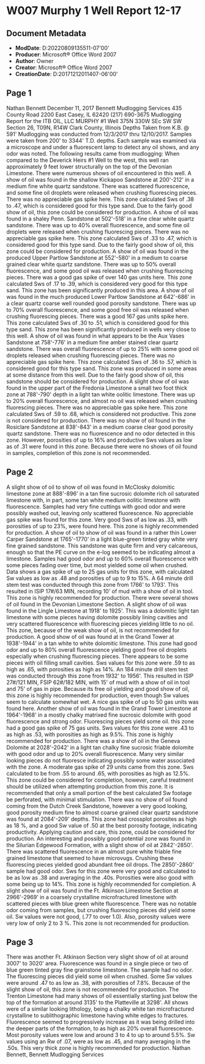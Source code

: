 # W007 Murphy 1 Well Report 12-17

## Document Metadata

- **ModDate**: D:20220809135511-07'00'
- **Producer**: Microsoft® Office Word 2007
- **Author**: Owner
- **Creator**: Microsoft® Office Word 2007
- **CreationDate**: D:20171212011407-06'00'

## Page 1

Nathan Bennett December 11, 2017
Bennett Mudlogging Services
435 County Road 2200 East
Casey, IL 62420
(217) 690-3675
Mudlogging Report for the ITB OIL, LLC MURPHY #1 Well
375N 330W SEc SW SW
Section 26, T09N, R14W
Clark County, Illinois
Depths Taken from K.B. @ 591'
Mudlogging was conducted from 12/3/2017 thru 12/10/2017. Samples were taken from 200' to 3344' T.D. depths. Each
sample was examined via a microscope and under a fluorescent lamp to detect any oil shows, and any odor was noted.
The following results came from mudlogging:
When compared to the Deverick Heirs #1 Well to the west, this well ran approximately 9 feet lower structurally on the
top of the Devonian Limestone. There were numerous shows of oil encountered in this well.
A show of oil was found in the shallow Kickapoo Sandstone at 200'-212' in a medium fine white quartz sandstone. There
was scattered fluorescence, and some fine oil droplets were released when crushing fluorescing pieces. There was no
appreciable gas spike here. This zone calculated Sws of .38 to .47, which is considered good for this type sand. Due to
the fairly good show of oil, this zone could be considered for production.
A show of oil was found in a shaley Penn. Sandstone at 502'-518' in a fine clear white quartz sandstone. There was up to
40% overall fluorescence, and some fine oil droplets were released when crushing fluorescing pieces. There was no
appreciable gas spike here. This zone calculated Sws of .33 to .47, which is considered good for this type sand. Due to
the fairly good show of oil, this zone could be considered for production.
A show of oil was found in the produced Upper Partlow Sandstone at 552'-580' in a medium to coarse grained clear white
quartz sandstone. There was up to 50% overall fluorescence, and some good oil was released when crushing fluorescing
pieces. There was a good gas spike of over 140 gas units here. This zone calculated Sws of .17 to .39, which is
considered very good for this type sand. This zone has been significantly produced in this area.
A show of oil was found in the much produced Lower Partlow Sandstone at 642'-686' in a clear quartz coarse well
rounded good porosity sandstone. There was up to 70% overall fluorescence, and some good free oil was released when
crushing fluorescing pieces. There was a good 167 gas units spike here. This zone calculated Sws of .30 to .51, which is
considered good for this type sand. This zone has been significantly produced in wells very close to this well.
A show of oil was found in what appears to be the Aux Vases Sandstone at 758'-776' in a medium fine amber stained
clear quartz sandstone. There was overall fluorescence of up to 25% with some good oil droplets released when crushing
fluorescing pieces. There was no appreciable gas spike here. This zone calculated Sws of .36 to .57, which is considered
good for this type sand. This zone was produced in some areas at some distance from this well. Due to the fairly good
show of oil, this sandstone should be considered for production.
A slight show of oil was found in the upper part of the Fredonia Limestone a small two foot thick zone at 788'-790' depth
in a light tan white oolitic limestone. There was up to 20% overall fluorescence, and almost no oil was released when
crushing fluorescing pieces. There was no appreciable gas spike here. This zone calculated Sws of .59 to .68, which is
considered not productive. This zone is not considered for production.
There was no show of oil found in the Rosiclare Sandstone at 838'-843' in a medium coarse clear good porosity quartz
sandstone. There was no fluorescence and no odor detected in this zone. However, porosities of up to 16% and
productive Sws values as low as of .31 were found in this zone. Because there were no shows of oil found in samples,
completion of this zone is not recommended.

## Page 2

A slight show of oil to show of oil was found in McClosky dolomitic limestone zone at 888'-896' in a tan fine sucrosic
dolomite rich oil saturated limestone with, in part, some tan white medium oolitic limestone with fluorescence. Samples
had very fine cuttings with good odor and were possibly washed out, leaving only scattered fluorescence. No appreciable
gas spike was found for this zone. Very good Sws of as low as .33, with porosities of up to 23%, were found here. This
zone is highly recommended for production.
A show of oil to show of oil was found in a rather thin Lower Carper Sandstone at 1765'-1770' in a light blue-green tinted
gray white very fine grained sandstone. This sandstone was quite firm and very calcareous, enough so that the PE curve
on the e-log seemed to be indicating almost a limestone. Samples had good odor and up to 60% overall fluorescence with
some pieces fading over time, but most yielded some oil when crushed. Data shows a gas spike of up to 25 gas units for
this zone, with calculated Sw values as low as .48 and porosities of up to 9 to 15%. A 64 minute drill stem test was
conducted through this zone from 1766' to 1793'. This resulted in ISIP 17#/63 MIN, recording 10' of mud with a show of
oil in tool. This zone is highly recommended for production.
There were several shows of oil found in the Devonian Limestone Section. A slight show of oil was found in the Lingle
Limestone at 1918' to 1925'. This was a dolomitic light tan limestone with some pieces having dolomite possibly lining
cavities and very scattered fluorescence with fluorescing pieces yielding little to no oil. This zone, because of the weak
show of oil, is not recommended for production.
A good show of oil was found at in the Grand Tower at 1938'-1944' in a tan white to white dolomitic limestone. This
zone had good odor and up to 80% overall fluorescence yielding good free oil droplets especially when crushing
fluorescing pieces. There appears to be some pieces with oil filling small cavities. Sws values for this zone were .59 to as
high as .65, with porosities as high as 14%. An 184 minute drill stem test was conducted through this zone from 1932' to
1956'. This resulted in ISIP 27#/121 MIN, FSIP 62#/182 MIN, with 15' of mud with a show of oil in tool and 75' of gas in
pipe. Because its free oil yielding and good show of oil, this zone is highly recommended for production, even though Sw
values seem to calculate somewhat wet. A nice gas spike of up to 50 gas units was found here.
Another show of oil was found in the Grand Tower Limestone at 1964'-1968' in a mostly chalky matrixed fine sucrosic
dolomite with good fluorescence and strong odor. Fluorescing pieces yield some oil. this zone had a good gas spike of 75
gas units. Sws values for this zone were .43 to as high as .53, with porosities as high as 9.5%. This zone is highly
recommended for production.
There was a show of oil in the Geneva Dolomite at 2028'-2042' in a light tan chalky fine sucrosic friable dolomite with
good odor and up to 20% overall fluorescence. Many very similar looking pieces do not fluoresce indicating possibly
some water associated with the zone. A moderate gas spike of 29 units came from this zone. Sws calculated to be from
.55 to around .65, with porosities as high as 12.5%. This zone could be considered for completion, however, careful
treatment should be utilized when attempting production from this zone. It is recommended that only a small portion of
the best calculated Sw footage be perforated, with minimal stimulation.
There was no show of oil found coming from the Dutch Creek Sandstone, however a very good looking, good porosity
medium fine to almost coarse grained clear quartz sandstone was found at 2084'-209' depths. This zone had crossplot
porosites as high as 18 %, and a good Sw value of .50 at the best porosity footage, indicating productivity. Applying
caution and care, this zone, could be considered for production.
An interesting and possibly good potential zone was found in the Silurian Edgewood Formation, with a slight show of oil
at 2842'-2850'. There was scattered fluorescence in an almost pure white friable fine grained limestone that seemed to
have microvugs. Crushing these fluorescing pieces yielded good abundant free oil drops. The 2850'-2860' sample had
good odor. Sws for this zone were very good and calculated to be as low as .38 and averaging in the .40s. Porosities were
also good with some being up to 14%. This zone is highly recommended for completion.
A slight show of oil was found in the Ft. Atkinson Limestone Section at 2966'-2969' in a coarsely crystalline
microfractured limestone with scattered pieces with blue green white fluorescence. There was no notable odor coming
from samples, but crushing fluorescing pieces did yield some oil. Sw values were not good, (.77 to over 1.0). Also,
porosity values were very low of only 2 to 3 %. This zone is not recommended for production.

## Page 3

There was another Ft. Atkinson Section very slight show of oil at around 3007' to 3020' area. Fluorescence was found in a
single piece or two of blue green tinted gray fine grainstone limestone. The sample had no odor. The fluorescing pieces
did yield some oil when crushed. Some Sw values were around .47 to as low as .38, with porosities of 7.8%. Because of
the slight show of oil, this zone is not recommended for production.
The Trenton Limestone had many shows of oil essentially starting just below the top of the formation at around 3135' to
the Platteville at 3298'. All shows were of a similar looking lithology, being a chalky white tan microfractured crystalline
to sublithographic limestone having white edges to fractures. Fluorescence seemed to progressively increase as it was
being drilled into the deeper parts of the formation, to as high as 20% overall fluorescence. Most porosity values were
low and around 3 to 4 to up to around 5.5%. Sw values using an Rw of .07, were as low as .45, and many averaging in the
.50s. This very thick zone is highly recommended for production.
Nathan Bennett, Bennett Mudlogging Services
